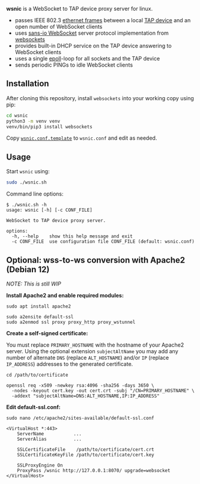 **wsnic** is a WebSocket to TAP device proxy server for linux.

* passes IEEE 802.3 [ethernet frames](https://en.wikipedia.org/wiki/Ethernet_frame) between a local [TAP device](https://en.wikipedia.org/wiki/TUN/TAP) and an open number of WebSocket clients
* uses [sans-io WebSocket](https://websockets.readthedocs.io/en/stable/reference/sansio/server.html) server protocol implementation from [websockets](https://websockets.readthedocs.io/en/stable/)
* provides built-in DHCP service on the TAP device answering to WebSocket clients
* uses a single [epoll](https://docs.python.org/3/library/select.html#edge-and-level-trigger-polling-epoll-objects)-loop for all sockets and the TAP device
* sends periodic PINGs to idle WebSocket clients

## Installation

After cloning this repository, install `websockets` into your working copy using pip:

```bash
cd wsnic
python3 -m venv venv
venv/bin/pip3 install websockets
```

Copy [`wsnic.conf.template`](./wsnic.conf.template) to `wsnic.conf` and edit as needed.

## Usage

Start `wsnic` using:
 
```bash
sudo ./wsnic.sh
```

Command line options:

```
$ ./wsnic.sh -h
usage: wsnic [-h] [-c CONF_FILE]

WebSocket to TAP device proxy server.

options:
  -h, --help    show this help message and exit
  -c CONF_FILE  use configuration file CONF_FILE (default: wsnic.conf)
```

## Optional: wss-to-ws conversion with Apache2 (Debian 12)

*NOTE: This is still WIP*

**Install Apache2 and enable required modules:**

```
sudo apt install apache2

sudo a2ensite default-ssl
sudo a2enmod ssl proxy proxy_http proxy_wstunnel
```

**Create a self-signed certificate:**

You must replace `PRIMARY_HOSTNAME` with the hostname of your Apache2 server. Using the optional extension `subjectAltName` you may add any number of alternate `DNS` (replace `ALT_HOSTNAME`) and/or `IP` (replace `IP_ADDRESS`) addresses to the generated certificate.

```
cd /path/to/certificate

openssl req -x509 -newkey rsa:4096 -sha256 -days 3650 \
  -nodes -keyout cert.key -out cert.crt -subj "/CN=PRIMARY_HOSTNAME" \
  -addext "subjectAltName=DNS:ALT_HOSTNAME,IP:IP_ADDRESS"
```

**Edit default-ssl.conf:**

```
sudo nano /etc/apache2/sites-available/default-ssl.conf

<VirtualHost *:443>
    ServerName           ...
    ServerAlias          ...

    SSLCertificateFile    /path/to/certificate/cert.crt
    SSLCertificateKeyFile /path/to/certificate/cert.key

    SSLProxyEngine On
    ProxyPass /wsnic http://127.0.0.1:8070/ upgrade=websocket
</VirtualHost>
```
